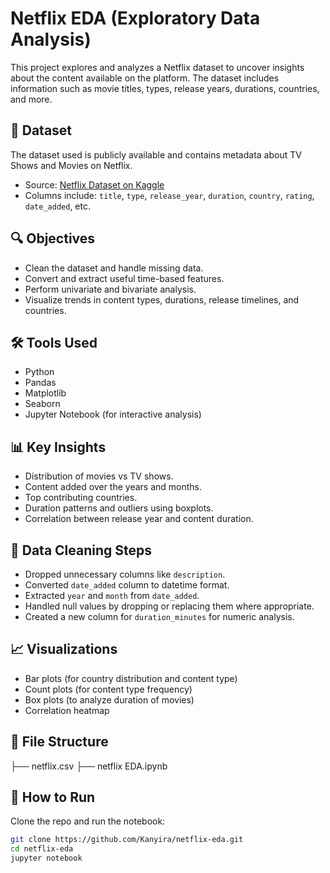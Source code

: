 # Netflix EDA (Exploratory Data Analysis)

This project explores and analyzes a Netflix dataset to uncover insights about the content available on the platform. The dataset includes information such as movie titles, types, release years, durations, countries, and more.

## 📁 Dataset

The dataset used is publicly available and contains metadata about TV Shows and Movies on Netflix.

- Source: [Netflix Dataset on Kaggle](https://www.kaggle.com/datasets/shivamb/netflix-shows)
- Columns include: `title`, `type`, `release_year`, `duration`, `country`, `rating`, `date_added`, etc.

## 🔍 Objectives

- Clean the dataset and handle missing data.
- Convert and extract useful time-based features.
- Perform univariate and bivariate analysis.
- Visualize trends in content types, durations, release timelines, and countries.

## 🛠️ Tools Used

- Python
- Pandas
- Matplotlib
- Seaborn
- Jupyter Notebook (for interactive analysis)

## 📊 Key Insights

- Distribution of movies vs TV shows.
- Content added over the years and months.
- Top contributing countries.
- Duration patterns and outliers using boxplots.
- Correlation between release year and content duration.

## 🧹 Data Cleaning Steps

- Dropped unnecessary columns like `description`.
- Converted `date_added` column to datetime format.
- Extracted `year` and `month` from `date_added`.
- Handled null values by dropping or replacing them where appropriate.
- Created a new column for `duration_minutes` for numeric analysis.

## 📈 Visualizations

- Bar plots (for country distribution and content type)
- Count plots (for content type frequency)
- Box plots (to analyze duration of movies)
- Correlation heatmap

## 📁 File Structure

├── netflix.csv
├── netflix EDA.ipynb

## 🚀 How to Run

Clone the repo and run the notebook:

```bash
git clone https://github.com/Kanyira/netflix-eda.git
cd netflix-eda
jupyter notebook
